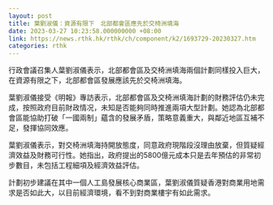 ```yaml
---
layout: post
title: 葉劉淑儀：資源有限下　北部都會區應先於交椅洲填海
date: 2023-03-27 10:23:58.000000000 +08:00
link: https://news.rthk.hk/rthk/ch/component/k2/1693729-20230327.htm
categories: rthk
---
```


行政會議召集人葉劉淑儀表示，北部都會區及交椅洲填海兩個計劃同樣投入巨大，在資源有限之下，北部都會區發展應該先於交椅洲填海。

葉劉淑儀接受《明報》專訪表示，北部都會區及交椅洲填海計劃的財務評估仍未完成，按照政府目前財政情况，未知是否能夠同時推進兩項大型計劃。她認為北部都會區能協助打破「一國兩制」蘊含的發展矛盾，策略意義重大，與鄰近地區互補不足，發揮協同效應。

葉劉淑儀表示，對交椅洲填海持開放態度，同意政府現階段沒理由放棄，但質疑經濟效益及財務可行性。她指出，政府提出的5800億元成本只是去年預估的非常初步數目，未包括工程細項及經濟效益評估。

計劃初步建議在其中一個人工島發展核心商業區，葉劉淑儀質疑香港對商業用地需求是否如此大，以目前經濟環境，看不到對商業樓宇有如此需求。
